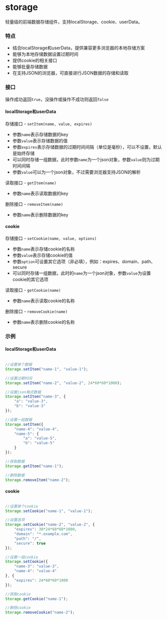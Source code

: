 # storage

轻量级的前端数据存储组件，支持localStorage、cookie、userData。


### 特点

* 结合localStorage和userData，提供兼容更多浏览器的本地存储方案
* 能够为本地存储数据设置过期时间
* 提供cookie的相关接口
* 能够批量存储数据
* 在支持JSON的浏览器，可直接进行JSON数据的存储和读取

### 接口

操作成功返回`true`，没操作或操作不成功则返回`false`

#### localStorage和userData

存储接口 - `setItem(name, value, expires)`

* 参数`name`表示存储数据的key
* 参数`value`表示存储数据的值
* 参数`expires`表示存储数据的过期时间间隔（单位是毫秒），可以不设置，默认是始终存储
* 可以同时存储一组数据，此时参数`name`为一个json对象，参数`value`则为过期时间间隔
* 参数`value`可以为一个json对象，不过需要浏览器支持JSON的解析


读取接口 - `getItem(name)`

* 参数`name`表示读取数据的key

删除接口 - `removeItem(name)`

* 参数`name`表示删除数据的key

#### cookie

存储接口 - `setCookie(name, value, options)`

* 参数`name`表示存储cookie的名称
* 参数`value`表示存储cookie的值
* 参数`option`可设置其它选项（非必填），例如：expires、domain、path、secure
* 可以同时存储一组数据，此时的`name`为一个json对象，参数`value`为设置cookie的其它选项

读取接口 - `getCookie(name)`

* 参数`name`表示读取cookie的名称

删除接口 - `removeCookie(name)`

* 参数`name`表示删除cookie的名称

### 示例

#### localStorage和userData

```js

//设置单个数据
Storage.setItem("name-1", "value-1");

//设置过期时间
Storage.setItem("name-2", "value-2", 24*60*60*1000);

//设置json格式数据
Storage.setItem("name-3", {
    "a": "value-3",
    "b": "value-3"
});

//设置一组数据
Storage.setItem({
    "name-4": "value-4",
    "name-5": {
        "a": "value-5",
        "b": "value-5"
    }
});

//获取数据
Storage.getItem("name-1");

//删除数据
Storage.removeItem("name-2");

```

#### cookie

```js

//设置单个cookie
Storage.setCookie("name-1", "value-1");

//设置选项
Storage.setCookie("name-2", "value-2", {
    "expires": 30*24*60*60*1000,
    "domain": "*.example.com",
    "path": "/",
    "secure": true
});

//设置一组cookie
Storage.setCookie({
    "name-3": "value-3",
    "name-4": "value-4"
}, {
    "expires": 24*60*60*1000
});

//获取cookie
Storage.getCookie("name-1");

//删除cookie
Storage.removeCookie("name-2");


```